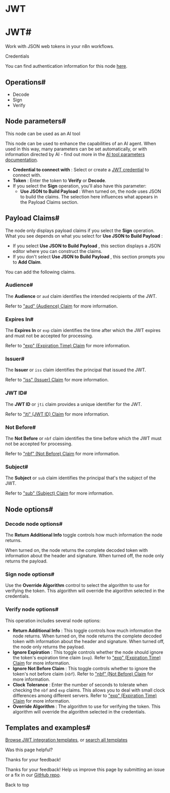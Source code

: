 # JWT

[ ](https://github.com/n8n-io/n8n-docs/edit/main/docs/integrations/builtin/core-nodes/n8n-nodes-base.jwt.md "Edit this page")

# JWT#

Work with JSON web tokens in your n8n workflows.

Credentials

You can find authentication information for this node [here](../../credentials/jwt/).

## Operations#

  * Decode
  * Sign
  * Verify



## Node parameters#

This node can be used as an AI tool

This node can be used to enhance the capabilities of an AI agent. When used in this way, many parameters can be set automatically, or with information directed by AI - find out more in the [AI tool parameters documentation](../../../../advanced-ai/examples/using-the-fromai-function/).

  * **Credential to connect with** : Select or create a [JWT credential](../../credentials/jwt/) to connect with.
  * **Token** : Enter the token to **Verify** or **Decode**.
  * If you select the **Sign** operation, you'll also have this parameter:
    * **Use JSON to Build Payload** : When turned on, the node uses JSON to build the claims. The selection here influences what appears in the Payload Claims section.



## Payload Claims#

The node only displays payload claims if you select the **Sign** operation. What you see depends on what you select for **Use JSON to Build Payload** :

  * If you select **Use JSON to Build Payload** , this section displays a JSON editor where you can construct the claims.
  * If you don't select **Use JSON to Build Payload** , this section prompts you to **Add Claim**.



You can add the following claims.

### Audience#

The **Audience** or `aud` claim identifies the intended recipients of the JWT.

Refer to ["aud" (Audience) Claim](https://datatracker.ietf.org/doc/html/rfc7519#section-4.1.3) for more information.

### Expires In#

The **Expires In** or `exp` claim identifies the time after which the JWT expires and must not be accepted for processing.

Refer to ["exp" (Expiration Time) Claim](https://datatracker.ietf.org/doc/html/rfc7519#section-4.1.4) for more information.

### Issuer#

The **Issuer** or `iss` claim identifies the principal that issued the JWT.

Refer to ["iss" (Issuer) Claim](https://datatracker.ietf.org/doc/html/rfc7519#section-4.1.1) for more information.

### JWT ID#

The **JWT ID** or `jti` claim provides a unique identifier for the JWT.

Refer to ["jti" (JWT ID) Claim](https://datatracker.ietf.org/doc/html/rfc7519#section-4.1.7) for more information.

### Not Before#

The **Not Before** or `nbf` claim identifies the time before which the JWT must not be accepted for processing.

Refer to ["nbf" (Not Before) Claim](https://datatracker.ietf.org/doc/html/rfc7519#section-4.1.5) for more information.

### Subject#

The **Subject** or `sub` claim identifies the principal that's the subject of the JWT.

Refer to ["sub" (Subject) Claim](https://datatracker.ietf.org/doc/html/rfc7519#section-4.1.2) for more information.

## Node options#

### Decode node options#

The **Return Additional Info** toggle controls how much information the node returns.

When turned on, the node returns the complete decoded token with information about the header and signature. When turned off, the node only returns the payload.

### Sign node options#

Use the **Override Algorithm** control to select the algorithm to use for verifying the token. This algorithm will override the algorithm selected in the credentials.

### Verify node options#

This operation includes several node options:

  * **Return Additional Info** : This toggle controls how much information the node returns. When turned on, the node returns the complete decoded token with information about the header and signature. When turned off, the node only returns the payload.
  * **Ignore Expiration** : This toggle controls whether the node should ignore the token's expiration time claim (`exp`). Refer to ["exp" (Expiration Time) Claim](https://datatracker.ietf.org/doc/html/rfc7519#section-4.1.4) for more information.
  * **Ignore Not Before Claim** : This toggle controls whether to ignore the token's not before claim (`nbf`). Refer to ["nbf" (Not Before) Claim](https://datatracker.ietf.org/doc/html/rfc7519#section-4.1.5) for more information.
  * **Clock Tolerance** : Enter the number of seconds to tolerate when checking the `nbf` and `exp` claims. This allows you to deal with small clock differences among different servers. Refer to ["exp" (Expiration Time) Claim](https://datatracker.ietf.org/doc/html/rfc7519#section-4.1.4) for more information.
  * **Override Algorithm** : The algorithm to use for verifying the token. This algorithm will override the algorithm selected in the credentials.



## Templates and examples#

[Browse JWT integration templates](https://n8n.io/integrations/jwt/), or [search all templates](https://n8n.io/workflows/)

Was this page helpful? 

Thanks for your feedback! 

Thanks for your feedback! Help us improve this page by submitting an issue or a fix in our [GitHub repo](https://github.com/n8n-io/n8n-docs). 

Back to top 
